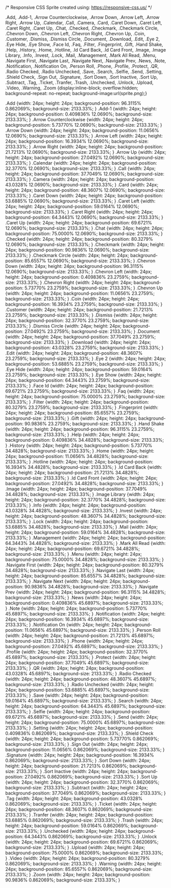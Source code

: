 /*
Responsive CSS Sprite created using: https://responsive-css.us/
*/

.Add, .Add-1, .Arrow Counterclockwise, .Arrow Down, .Arrow Left, .Arrow Right, .Arrow Up, .Calendar, .Call, .Camera, .Card, .Caret Down, .Caret Left, .Caret Right, .Caret Up, .Chat, .Checked, .Checkmark, .Checkmark Circle, .Chevron Down, .Chevron Left, .Chevron Right, .Chevron Up, .Coin, .Customer, .Dismiss, .Dismiss Circle, .Document, .Download, .Edit, .Eye 2, .Eye Hide, .Eye Show, .Face Id, .Faq, .Filter, .Fingerprint, .Gift, .Hand Shake, .Help, .History, .Home, .Hotline, .Id Card Back, .Id Card Front, .Image, .Image Library, .Info, .Invest, .Lock, .Mail, .Management, .Mark All Read, .Menu, .Navigate First, .Navigate Last, .Navigate Next, .Navigate Prev, .News, .Note, .Notification, .Notification On, .Person Roll, .Phone, .Profile, .Protect, .QR, .Radio Checked, .Radio Unchecked, .Save, .Search, .Selfie, .Send, .Setting, .Shield Check, .Sign Out, .Signature, .Sort Down, .Sort Inactive, .Sort Up, .Subtract, .Tag, .Ticket, .Tranfer, .Trash, .Unchecked, .Unlock, .Upload, .Video, .Warning, .Zoom 
{display:inline-block; overflow:hidden; background-repeat: no-repeat;
background-image:url(sprite.png);}

.Add {width: 24px; height: 24px; background-position: 96.3115% 0.862069%; background-size: 2133.33%; }
.Add-1 {width: 24px; height: 24px; background-position: 0.409836% 12.0690%; background-size: 2133.33%; }
.Arrow Counterclockwise {width: 24px; height: 24px; background-position: 5.73770% 12.0690%; background-size: 2133.33%; }
.Arrow Down {width: 24px; height: 24px; background-position: 11.0656% 12.0690%; background-size: 2133.33%; }
.Arrow Left {width: 24px; height: 24px; background-position: 16.3934% 12.0690%; background-size: 2133.33%; }
.Arrow Right {width: 24px; height: 24px; background-position: 21.7213% 12.0690%; background-size: 2133.33%; }
.Arrow Up {width: 24px; height: 24px; background-position: 27.0492% 12.0690%; background-size: 2133.33%; }
.Calendar {width: 24px; height: 24px; background-position: 32.3770% 12.0690%; background-size: 2133.33%; }
.Call {width: 24px; height: 24px; background-position: 37.7049% 12.0690%; background-size: 2133.33%; }
.Camera {width: 24px; height: 24px; background-position: 43.0328% 12.0690%; background-size: 2133.33%; }
.Card {width: 24px; height: 24px; background-position: 48.3607% 12.0690%; background-size: 2133.33%; }
.Caret Down {width: 24px; height: 24px; background-position: 53.6885% 12.0690%; background-size: 2133.33%; }
.Caret Left {width: 24px; height: 24px; background-position: 59.0164% 12.0690%; background-size: 2133.33%; }
.Caret Right {width: 24px; height: 24px; background-position: 64.3443% 12.0690%; background-size: 2133.33%; }
.Caret Up {width: 24px; height: 24px; background-position: 69.6721% 12.0690%; background-size: 2133.33%; }
.Chat {width: 24px; height: 24px; background-position: 75.0000% 12.0690%; background-size: 2133.33%; }
.Checked {width: 24px; height: 24px; background-position: 80.3279% 12.0690%; background-size: 2133.33%; }
.Checkmark {width: 24px; height: 24px; background-position: 90.9836% 12.0690%; background-size: 2133.33%; }
.Checkmark Circle {width: 24px; height: 24px; background-position: 85.6557% 12.0690%; background-size: 2133.33%; }
.Chevron Down {width: 24px; height: 24px; background-position: 96.3115% 12.0690%; background-size: 2133.33%; }
.Chevron Left {width: 24px; height: 24px; background-position: 0.409836% 23.2759%; background-size: 2133.33%; }
.Chevron Right {width: 24px; height: 24px; background-position: 5.73770% 23.2759%; background-size: 2133.33%; }
.Chevron Up {width: 24px; height: 24px; background-position: 11.0656% 23.2759%; background-size: 2133.33%; }
.Coin {width: 24px; height: 24px; background-position: 16.3934% 23.2759%; background-size: 2133.33%; }
.Customer {width: 24px; height: 24px; background-position: 21.7213% 23.2759%; background-size: 2133.33%; }
.Dismiss {width: 24px; height: 24px; background-position: 32.3770% 23.2759%; background-size: 2133.33%; }
.Dismiss Circle {width: 24px; height: 24px; background-position: 27.0492% 23.2759%; background-size: 2133.33%; }
.Document {width: 24px; height: 24px; background-position: 37.7049% 23.2759%; background-size: 2133.33%; }
.Download {width: 24px; height: 24px; background-position: 43.0328% 23.2759%; background-size: 2133.33%; }
.Edit {width: 24px; height: 24px; background-position: 48.3607% 23.2759%; background-size: 2133.33%; }
.Eye 2 {width: 24px; height: 24px; background-position: 53.6885% 23.2759%; background-size: 2133.33%; }
.Eye Hide {width: 24px; height: 24px; background-position: 59.0164% 23.2759%; background-size: 2133.33%; }
.Eye Show {width: 24px; height: 24px; background-position: 64.3443% 23.2759%; background-size: 2133.33%; }
.Face Id {width: 24px; height: 24px; background-position: 69.6721% 23.2759%; background-size: 2133.33%; }
.Faq {width: 24px; height: 24px; background-position: 75.0000% 23.2759%; background-size: 2133.33%; }
.Filter {width: 24px; height: 24px; background-position: 80.3279% 23.2759%; background-size: 2133.33%; }
.Fingerprint {width: 24px; height: 24px; background-position: 85.6557% 23.2759%; background-size: 2133.33%; }
.Gift {width: 24px; height: 24px; background-position: 90.9836% 23.2759%; background-size: 2133.33%; }
.Hand Shake {width: 24px; height: 24px; background-position: 96.3115% 23.2759%; background-size: 2133.33%; }
.Help {width: 24px; height: 24px; background-position: 0.409836% 34.4828%; background-size: 2133.33%; }
.History {width: 24px; height: 24px; background-position: 5.73770% 34.4828%; background-size: 2133.33%; }
.Home {width: 24px; height: 24px; background-position: 11.0656% 34.4828%; background-size: 2133.33%; }
.Hotline {width: 24px; height: 24px; background-position: 16.3934% 34.4828%; background-size: 2133.33%; }
.Id Card Back {width: 24px; height: 24px; background-position: 21.7213% 34.4828%; background-size: 2133.33%; }
.Id Card Front {width: 24px; height: 24px; background-position: 27.0492% 34.4828%; background-size: 2133.33%; }
.Image {width: 24px; height: 24px; background-position: 37.7049% 34.4828%; background-size: 2133.33%; }
.Image Library {width: 24px; height: 24px; background-position: 32.3770% 34.4828%; background-size: 2133.33%; }
.Info {width: 24px; height: 24px; background-position: 43.0328% 34.4828%; background-size: 2133.33%; }
.Invest {width: 24px; height: 24px; background-position: 48.3607% 34.4828%; background-size: 2133.33%; }
.Lock {width: 24px; height: 24px; background-position: 53.6885% 34.4828%; background-size: 2133.33%; }
.Mail {width: 24px; height: 24px; background-position: 59.0164% 34.4828%; background-size: 2133.33%; }
.Management {width: 24px; height: 24px; background-position: 64.3443% 34.4828%; background-size: 2133.33%; }
.Mark All Read {width: 24px; height: 24px; background-position: 69.6721% 34.4828%; background-size: 2133.33%; }
.Menu {width: 24px; height: 24px; background-position: 75.0000% 34.4828%; background-size: 2133.33%; }
.Navigate First {width: 24px; height: 24px; background-position: 80.3279% 34.4828%; background-size: 2133.33%; }
.Navigate Last {width: 24px; height: 24px; background-position: 85.6557% 34.4828%; background-size: 2133.33%; }
.Navigate Next {width: 24px; height: 24px; background-position: 90.9836% 34.4828%; background-size: 2133.33%; }
.Navigate Prev {width: 24px; height: 24px; background-position: 96.3115% 34.4828%; background-size: 2133.33%; }
.News {width: 24px; height: 24px; background-position: 0.409836% 45.6897%; background-size: 2133.33%; }
.Note {width: 24px; height: 24px; background-position: 5.73770% 45.6897%; background-size: 2133.33%; }
.Notification {width: 24px; height: 24px; background-position: 16.3934% 45.6897%; background-size: 2133.33%; }
.Notification On {width: 24px; height: 24px; background-position: 11.0656% 45.6897%; background-size: 2133.33%; }
.Person Roll {width: 24px; height: 24px; background-position: 21.7213% 45.6897%; background-size: 2133.33%; }
.Phone {width: 24px; height: 24px; background-position: 27.0492% 45.6897%; background-size: 2133.33%; }
.Profile {width: 24px; height: 24px; background-position: 32.3770% 45.6897%; background-size: 2133.33%; }
.Protect {width: 24px; height: 24px; background-position: 37.7049% 45.6897%; background-size: 2133.33%; }
.QR {width: 24px; height: 24px; background-position: 43.0328% 45.6897%; background-size: 2133.33%; }
.Radio Checked {width: 24px; height: 24px; background-position: 48.3607% 45.6897%; background-size: 2133.33%; }
.Radio Unchecked {width: 24px; height: 24px; background-position: 53.6885% 45.6897%; background-size: 2133.33%; }
.Save {width: 24px; height: 24px; background-position: 59.0164% 45.6897%; background-size: 2133.33%; }
.Search {width: 24px; height: 24px; background-position: 64.3443% 45.6897%; background-size: 2133.33%; }
.Selfie {width: 24px; height: 24px; background-position: 69.6721% 45.6897%; background-size: 2133.33%; }
.Send {width: 24px; height: 24px; background-position: 75.0000% 45.6897%; background-size: 2133.33%; }
.Setting {width: 24px; height: 24px; background-position: 0.409836% 0.862069%; background-size: 2133.33%; }
.Shield Check {width: 24px; height: 24px; background-position: 5.73770% 0.862069%; background-size: 2133.33%; }
.Sign Out {width: 24px; height: 24px; background-position: 11.0656% 0.862069%; background-size: 2133.33%; }
.Signature {width: 24px; height: 24px; background-position: 16.3934% 0.862069%; background-size: 2133.33%; }
.Sort Down {width: 24px; height: 24px; background-position: 21.7213% 0.862069%; background-size: 2133.33%; }
.Sort Inactive {width: 24px; height: 24px; background-position: 27.0492% 0.862069%; background-size: 2133.33%; }
.Sort Up {width: 24px; height: 24px; background-position: 32.3770% 0.862069%; background-size: 2133.33%; }
.Subtract {width: 24px; height: 24px; background-position: 37.7049% 0.862069%; background-size: 2133.33%; }
.Tag {width: 24px; height: 24px; background-position: 43.0328% 0.862069%; background-size: 2133.33%; }
.Ticket {width: 24px; height: 24px; background-position: 48.3607% 0.862069%; background-size: 2133.33%; }
.Tranfer {width: 24px; height: 24px; background-position: 53.6885% 0.862069%; background-size: 2133.33%; }
.Trash {width: 24px; height: 24px; background-position: 59.0164% 0.862069%; background-size: 2133.33%; }
.Unchecked {width: 24px; height: 24px; background-position: 64.3443% 0.862069%; background-size: 2133.33%; }
.Unlock {width: 24px; height: 24px; background-position: 69.6721% 0.862069%; background-size: 2133.33%; }
.Upload {width: 24px; height: 24px; background-position: 75.0000% 0.862069%; background-size: 2133.33%; }
.Video {width: 24px; height: 24px; background-position: 80.3279% 0.862069%; background-size: 2133.33%; }
.Warning {width: 24px; height: 24px; background-position: 85.6557% 0.862069%; background-size: 2133.33%; }
.Zoom {width: 24px; height: 24px; background-position: 90.9836% 0.862069%; background-size: 2133.33%; }

